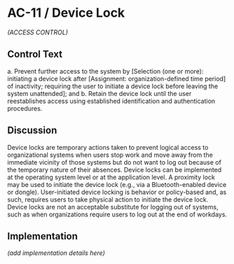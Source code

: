 # AC-11 / Device Lock

_(ACCESS CONTROL)_

## Control Text


a. Prevent further access to the system by [Selection (one or more): initiating a device lock after [Assignment: organization-defined time period] of inactivity; requiring the user to initiate a device lock before leaving the system unattended]; and
b. Retain the device lock until the user reestablishes access using established identification and authentication procedures.

## Discussion

Device locks are temporary actions taken to prevent logical access to organizational systems when users stop work and move away from the immediate vicinity of those systems but do not want to log out because of the temporary nature of their absences. Device locks can be implemented at the operating system level or at the application level. A proximity lock may be used to initiate the device lock (e.g., via a Bluetooth-enabled device or dongle). User-initiated device locking is behavior or policy-based and, as such, requires users to take physical action to initiate the device lock. Device locks are not an acceptable substitute for logging out of systems, such as when organizations require users to log out at the end of workdays.

## Implementation

_(add implementation details here)_